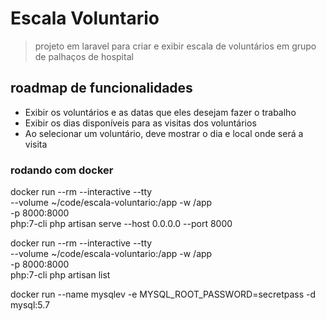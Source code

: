 # Escala Voluntario

> projeto em laravel para criar e exibir escala de voluntários em grupo de palhaços de hospital

## roadmap de funcionalidades

* Exibir os voluntários e as datas que eles desejam fazer o trabalho
* Exibir os dias disponíveis para as visitas dos voluntários
* Ao selecionar um voluntário, deve mostrar o dia e local onde será a visita


### rodando com docker

 docker run --rm --interactive --tty \
  --volume ~/code/escala-voluntario:/app -w /app \
  -p 8000:8000 \
  php:7-cli php artisan serve --host 0.0.0.0 --port 8000

 docker run --rm --interactive --tty \
  --volume ~/code/escala-voluntario:/app -w /app \
  -p 8000:8000 \
  php:7-cli php artisan list

  docker run --name mysqlev -e MYSQL_ROOT_PASSWORD=secretpass -d mysql:5.7
